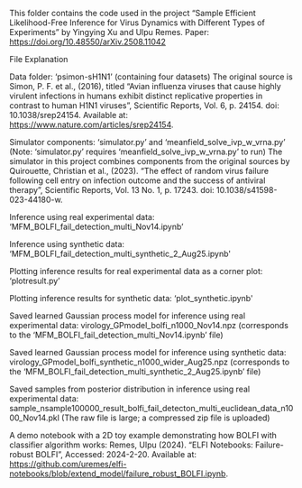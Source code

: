 This folder contains the code used in the project “Sample Efficient Likelihood-Free Inference for Virus Dynamics with Different Types of Experiments” by Yingying Xu and Ulpu Remes.
Paper: https://doi.org/10.48550/arXiv.2508.11042




File Explanation

Data folder: ‘psimon-sH1N1’ (containing four datasets) 
The original source is Simon, P. F. et al., (2016), titled “Avian influenza viruses that cause highly virulent infections in humans exhibit distinct replicative properties in contrast to human H1N1 viruses”, Scientific Reports, Vol. 6, p. 24154. doi: 10.1038/srep24154. Available at: https://www.nature.com/articles/srep24154.

Simulator components: ‘simulator.py’ and ‘meanfield_solve_ivp_w_vrna.py’  (Note: ‘simulator.py’ requires ‘meanfield_solve_ivp_w_vrna.py’ to run) 
The simulator in this project combines components from the original sources by Quirouette, Christian et al., (2023). “The effect of random virus failure following cell entry on infection outcome and the success of antiviral therapy”, Scientific Reports, Vol. 13 No. 1, p. 17243. doi: 10.1038/s41598-023-44180-w.

Inference using real experimental data: ‘MFM_BOLFI_fail_detection_multi_Nov14.ipynb’ 

Inference using synthetic data: ‘MFM_BOLFI_fail_detection_multi_synthetic_2_Aug25.ipynb'

Plotting inference results for real experimental data as a corner plot: ‘plotresult.py’

Plotting inference results for synthetic data: ‘plot_synthetic.ipynb'

Saved learned Gaussian process model for inference using real experimental data: virology_GPmodel_bolfi_n1000_Nov14.npz  (corresponds to the ‘MFM_BOLFI_fail_detection_multi_Nov14.ipynb’ file)

Saved learned Gaussian process model for inference using synthetic data: virology_GPmodel_bolfi_synthetic_n1000_wider_Aug25.npz (corresponds to the  ‘MFM_BOLFI_fail_detection_multi_synthetic_2_Aug25.ipynb’ file)

Saved samples from posterior distribution in inference using real experimental data: sample_nsample100000_result_bolfi_fail_detecton_multi_euclidean_data_n1000_Nov14.pkl (The   raw file is large; a compressed zip file is uploaded)



A demo notebook with a 2D toy example demonstrating how BOLFI with classifier algorithm works:
Remes, Ulpu (2024). “ELFI Notebooks: Failure-robust BOLFI”, Accessed: 2024-2-20. Available at:
https://github.com/uremes/elfi-notebooks/blob/extend_model/failure_robust_BOLFI.ipynb.

